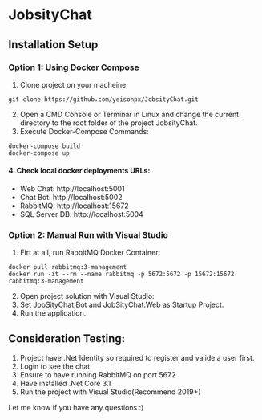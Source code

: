 # JobsityChat
## Installation Setup 
### Option 1: Using Docker Compose 
 1. Clone project on your macheine: 
 ```
 git clone https://github.com/yeisonpx/JobsityChat.git
 ```
 2. Open a CMD Console or Terminar in Linux and change the current directory to the root folder of the project JobsityChat.
 3. Execute Docker-Compose Commands:

 ```
docker-compose build
docker-compose up
```
#### 4. Check local docker deployments URLs: 
- Web Chat: http://localhost:5001
- Chat Bot: http://localhost:5002
- RabbitMQ: http://localhost:15672
- SQL Server DB: http://localhost:5004

### Option 2: Manual Run with Visual Studio 
1. Firt at all, run RabbitMQ Docker Container: 
```
docker pull rabbitmq:3-management
docker run -it --rm --name rabbitmq -p 5672:5672 -p 15672:15672 rabbitmq:3-management
```
2. Open project solution with Visual Studio:
4. Set JobSityChat.Bot and JobSityChat.Web as Startup Project.
5. Run the application. 

## Consideration Testing:
1. Project have .Net Identity so required to register and valide a user first. 
2. Login to see the chat. 
3. Ensure to have running RabbitMQ on port 5672 
4. Have installed .Net Core 3.1
5. Run the project with Visual Studio(Recommend 2019+)

Let me know if you have any questions :)
